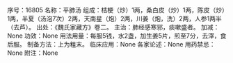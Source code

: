 序号：16805
名称：平肺汤
组成：桔梗（炒）1两，桑白皮（炒）1两，陈皮（炒）1两，半夏（汤泡7次）2两，天南星（炮）2两，川姜（炮，洗）2两，人参1两半（去芦）。
出处：《魏氏家藏方》卷二。
主治：肺经感寒邪，痰嗽盛者。
加减：None
功效：None
用法用量：每服5钱，水2盏，加生姜5片，煎至7分，去滓，食后服。
制备方法：上为粗末。
临床应用：None
各家论述：None
用药禁忌：None
附注：None
